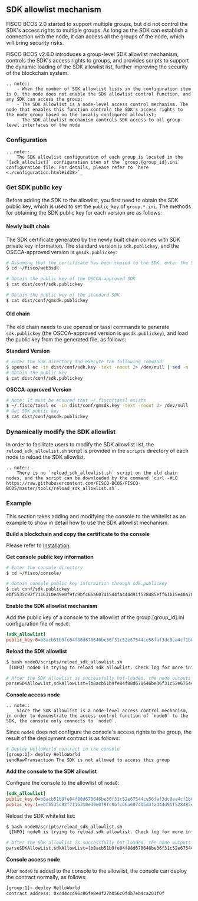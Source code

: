 ## SDK allowlist mechanism

FISCO BCOS 2.0 started to support multiple groups, but did not control the SDK's access rights to multiple groups. As long as the SDK can establish a connection with the node, it can access all the groups of the node, which will bring security risks.

FISCO BCOS v2.6.0 introduces a group-level SDK allowlist mechanism, controls the SDK's access rights to groups, and provides scripts to support the dynamic loading of the SDK allowlist list, further improving the security of the blockchain system.

```eval_rst
.. note::
    - When the number of SDK allowlist lists in the configuration item is 0, the node does not enable the SDK allowlist control function, and any SDK can access the group;
    - The SDK allowlist is a node-level access control mechanism. The node that enables this function controls the SDK's access rights to the node group based on the locally configured allowlist;
    - The SDK allowlist mechanism controls SDK access to all group-level interfaces of the node
```

### Configuration

```eval_rst
.. note::
    The SDK allowlist configuration of each group is located in the `[sdk_allowlist]` configuration item of the `group.{group_id}.ini` configuration file. For details, please refer to `here <./configuration.html#id38>`_
```

### Get SDK public key

Before adding the SDK to the allowlist, you first need to obtain the SDK public key, which is used to set the `public_key` of `group.*.ini`. The methods for obtaining the SDK public key for each version are as follows:

#### Newly built chain

The SDK certificate generated by the newly built chain comes with SDK private key information. The standard version is `sdk.publickey`, and the OSCCA-approved version is `gmsdk.publickey`:



```bash
# Assuming that the certificate has been copied to the SDK, enter the SDK directory and execute the following command (sdk is located in the ~/fisco directory)
$ cd ~/fisco/web3sdk

# Obtain the public key of the OSCCA-approved SDK
$ cat dist/conf/sdk.publickey

# Obtain the public key of the standard SDK
$ cat dist/conf/gmsdk.publickey
```

#### Old chain

The old chain needs to use openssl or tassl commands to generate `sdk.publickey` (the OSCCA-approved version is `gmsdk.publickey`), and load the public key from the generated file, as follows:

**Standard Version**

```bash
# Enter the SDK directory and execute the following command:
$ openssl ec -in dist/conf/sdk.key -text -noout 2> /dev/null | sed -n '7,11p' | tr -d ": \n" | awk '{print substr($0,3);}' | cat > dist/conf/sdk.publickey
# Obtain the public key
$ cat dist/conf/sdk.publickey
```

**OSCCA-approved Version**

```bash
# Note: It must be ensured that ~/.fisco/tassl exists
$ ~/.fisco/tassl ec -in dist/conf/gmsdk.key -text -noout 2> /dev/null | sed -n '7,11p' | sed 's/://g' | tr "\n" " " | sed 's/ //g' | awk '{print substr($0,3);}'  | cat > dist/conf/gmsdk.publickey
# Get SDK public key
$ cat dist/conf/gmsdk.publickey
```

### Dynamically modify the SDK allowlist

In order to facilitate users to modify the SDK allowlist list, the `reload_sdk_allowlist.sh` script is provided in the `scripts` directory of each node to reload the SDK allowlist.

```eval_rst
.. note::
    There is no `reload_sdk_allowlist.sh` script on the old chain nodes, and the script can be downloaded by the command `curl -#LO https://raw.githubusercontent.com/FISCO-BCOS/FISCO-BCOS/master/tools/reload_sdk_allowlist.sh`.
```


### Example

This section takes adding and modifying the console to the whitelist as an example to show in detail how to use the SDK allowlist mechanism.

**Build a blockchain and copy the certificate to the console**

Please refer to [Installation](../tutorial/installation.md).

**Get console public key information**

```bash
# Enter the console directory
$ cd ~/fisco/console/

# Obtain console public key information through sdk.publickey
$ cat conf/sdk.publickey
ebf5535c92f7116310ed9e0f9fc9bfc66a607415d4fa444d91f528485eff61b15e40a70bc5d73f0441d3959efbc7718c20bd452ac4beed5f6c4feb9fabc1f9f6
```

**Enable the SDK allowlist mechanism**

Add the public key of a console to the allowlist of the group.[group_id].ini configuration file of `node0`:

```ini
[sdk_allowlist]
public_key.0=b8acb51b9fe84f88d670646be36f31c52e67544ce56faf3dc8ea4cf1b0ebff0864c6b218fdcd9cf9891ebd414a995847911bd26a770f429300085f37e1131f36
```

**Reload the SDK allowlist**

```bash
$ bash node0/scripts/reload_sdk_allowlist.sh
 [INFO] node0 is trying to reload sdk allowlist. Check log for more information.

# After the SDK allowlist is successfully hot-loaded, the node outputs the following log:
parseSDKAllowList,sdkAllowList=[b8acb51b9fe84f88d670646be36f31c52e67544ce56faf3dc8ea4cf1b0ebff0864c6b218fdcd9cf9891ebd414a995847911bd26a770f429300085f37e1131f36],enableSDKAllowListControl=true
```

**Console access node**

```eval_rst
.. note::
    Since the SDK allowlist is a node-level access control mechanism, in order to demonstrate the access control function of `node0` to the SDK, the console only connects to `node0`.
```
Since `node0` does not configure the console's access rights to the group, the result of the deployment contract is as follows:

```bash
# Deploy HelloWorld contract in the console
[group:1]> deploy HelloWorld
sendRawTransaction The SDK is not allowed to access this group
```


**Add the console to the SDK allowlist**

Configure the console to the allowlist of `node0`:

```ini
[sdk_allowlist]
public_key.0=b8acb51b9fe84f88d670646be36f31c52e67544ce56faf3dc8ea4cf1b0ebff0864c6b218fdcd9cf9891ebd414a995847911bd26a770f429300085f37e1131f36
public_key.1=ebf5535c92f7116310ed9e0f9fc9bfc66a607415d4fa444d91f528485eff61b15e40a70bc5d73f0441d3959efbc7718c20bd452ac4beed5f6c4feb9fabc1f9f6
```
Reload the SDK whitelist list:

```bash
$ bash node0/scripts/reload_sdk_allowlist.sh
 [INFO] node0 is trying to reload sdk allowlist. Check log for more information.

# After the SDK allowlist is successfully hot-loaded, the node outputs the following log:
parseSDKAllowList,sdkAllowList=[b8acb51b9fe84f88d670646be36f31c52e67544ce56faf3dc8ea4cf1b0ebff0864c6b218fdcd9cf9891ebd414a995847911bd26a770f429300085f37e1131f36,ebf5535c92f7116310ed9e0f9fc9bfc66a607415d4fa444d91f528485eff61b15e40a70bc5d73f0441d3959efbc7718c20bd452ac4beed5f6c4feb9fabc1f9f6],enableSDKAllowListControl=true
```

**Console access node**

After `node0` is added to the console to the allowlist, the console can deploy the contract normally, as follows:

```bash
[group:1]> deploy HelloWorld
contract address: 0xcd4ccd96c86fe8e4f27b056c0fdb7eb4ca201f0f
```